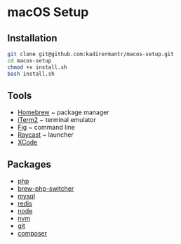 # macOS Setup

## Installation

```bash
git clone git@github.com:kadirermantr/macos-setup.git
cd macos-setup
chmod +x install.sh
bash install.sh
```

## Tools

- [Homebrew](https://brew.sh/) ~ package manager
- [iTerm2](https://iterm2.com/) ~ terminal emulator
- [Fig](https://fig.io/) ~ command line
- [Raycast](https://www.raycast.com/) ~ launcher
- [XCode](https://developer.apple.com/xcode/)

## Packages

- [php](https://formulae.brew.sh/formula/php)
- [brew-php-switcher](https://formulae.brew.sh/formula/brew-php-switcher)
- [mysql](https://formulae.brew.sh/formula/mysql)
- [redis](https://formulae.brew.sh/formula/redis)
- [node](https://formulae.brew.sh/formula/node)
- [nvm](https://formulae.brew.sh/formula/nvm)
- [git](https://git-scm.com/)
- [composer](https://getcomposer.org/)

